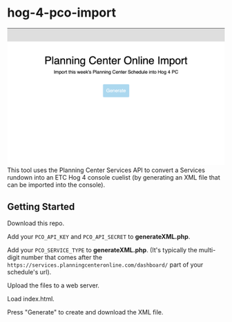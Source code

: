 # hog-4-pco-import

![ScreenShot](https://github.com/matt-flaig/hog-4-pco-import/blob/master/screenshot.png?raw=true)
This tool uses the Planning Center Services API to convert a Services rundown into an ETC Hog 4 console cuelist (by generating an XML file that can be imported into the console).

## Getting Started
Download this repo.

Add your `PCO_API_KEY` and `PCO_API_SECRET` to **generateXML.php**.

Add your `PCO_SERVICE_TYPE` to **generateXML.php**. (It's typically the multi-digit number that comes after the `https://services.planningcenteronline.com/dashboard/` part of your schedule's url).

Upload the files to a web server.

Load index.html.

Press "Generate" to create and download the XML file.
